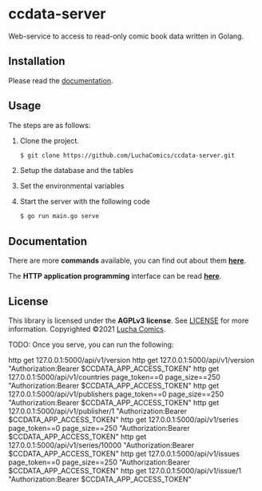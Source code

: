 # ccdata-server

Web-service to access to read-only comic book data written in Golang.

## Installation

Please read the [documentation](https://github.com/LuchaComics/ccdata-server/wiki/Developer-Machine-Installation).

## Usage
The steps are as follows:

1. Clone the project.

    ```bash
    $ git clone https://github.com/LuchaComics/ccdata-server.git
    ```

2. Setup the database and the tables

3. Set the environmental variables

4. Start the server with the following code

    ```bash
    $ go run main.go serve
    ```

## Documentation

There are more **commands** available, you can find out about them [**here**](https://github.com/LuchaComics/ccdata-server/wiki/Command-Line-Interface).

The **HTTP application programming** interface can be read
[**here**](https://github.com/LuchaComics/ccdata-server/wiki/API-Docs).

## License
This library is licensed under the **AGPLv3 license**. See [LICENSE](LICENSE) for more information. Copyrighted ©2021 [Lucha Comics](https://luchacomics.com/).


TODO: Once you serve, you can run the following:

http get 127.0.0.1:5000/api/v1/version
http get 127.0.0.1:5000/api/v1/version "Authorization:Bearer $CCDATA_APP_ACCESS_TOKEN"
http get 127.0.0.1:5000/api/v1/countries page_token==0 page_size==250 "Authorization:Bearer $CCDATA_APP_ACCESS_TOKEN"
http get 127.0.0.1:5000/api/v1/publishers page_token==0 page_size==250 "Authorization:Bearer $CCDATA_APP_ACCESS_TOKEN"
http get 127.0.0.1:5000/api/v1/publisher/1 "Authorization:Bearer $CCDATA_APP_ACCESS_TOKEN"
http get 127.0.0.1:5000/api/v1/series page_token==0 page_size==250 "Authorization:Bearer $CCDATA_APP_ACCESS_TOKEN"
http get 127.0.0.1:5000/api/v1/series/10000 "Authorization:Bearer $CCDATA_APP_ACCESS_TOKEN"
http get 127.0.0.1:5000/api/v1/issues page_token==0 page_size==250 "Authorization:Bearer $CCDATA_APP_ACCESS_TOKEN"
http get 127.0.0.1:5000/api/v1/issue/1 "Authorization:Bearer $CCDATA_APP_ACCESS_TOKEN"
